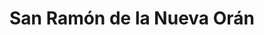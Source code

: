 ---
title: San Ramón de la Nueva Orán
url: /san-ramon-de-la-nueva-oran/
latitude: -23.145
longitude: -64.326
---